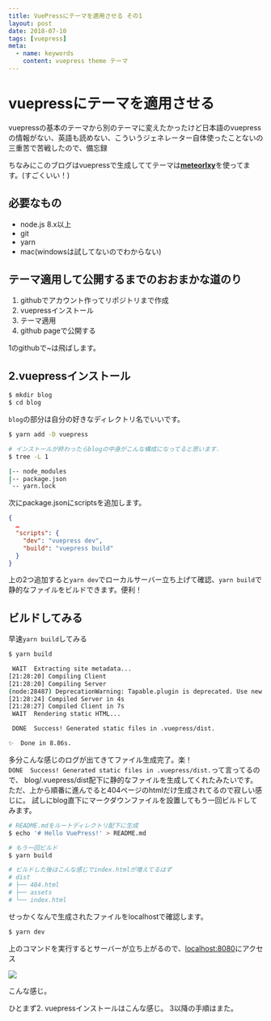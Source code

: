 ```yaml
---
title: VuePressにテーマを適用させる その1
layout: post
date: 2018-07-10
tags: [vuepress]
meta:
  - name: keywords
    content: vuepress theme テーマ
---
```


# vuepressにテーマを適用させる

vuepressの基本のテーマから別のテーマに変えたかったけど日本語のvuepressの情報がない、英語も読めない、こういうジェネレーター自体使ったことないの三重苦で苦戦したので、備忘録

ちなみにこのブログはvuepressで生成しててテーマは[**meteorlxy**](https://github.com/meteorlxy/vuepress-theme-meteorlxy)を使ってます。(すごくいい！)


## 必要なもの

* node.js 8.x以上
* git
* yarn
* mac(windowsは試してないのでわからない)

## テーマ適用して公開するまでのおおまかな道のり

1. githubでアカウント作ってリポジトリまで作成
2. vuepressインストール
3. テーマ適用
4. github pageで公開する

1のgithubで~は飛ばします。


## 2.vuepressインストール

```bash
$ mkdir blog
$ cd blog
```
`blog`の部分は自分の好きなディレクトリ名でいいです。  



```bash
$ yarn add -D vuepress

# インストールが終わったらblogの中身がこんな構成になってると思います.
$ tree -L 1

|-- node_modules
|-- package.json
`-- yarn.lock
```

次にpackage.jsonにscriptsを追加します。
```json
{
  …
  "scripts": {
    "dev": "vuepress dev",
    "build": "vuepress build"
  }
}
```

上の2つ追加すると`yarn dev`でローカルサーバー立ち上げて確認、`yarn build`で静的なファイルをビルドできます。便利！

## ビルドしてみる

早速`yarn build`してみる
```bash
$ yarn build

 WAIT  Extracting site metadata...
[21:28:20] Compiling Client
[21:28:20] Compiling Server
(node:28487) DeprecationWarning: Tapable.plugin is deprecated. Use new API on `.hooks` instead
[21:28:24] Compiled Server in 4s
[21:28:27] Compiled Client in 7s
 WAIT  Rendering static HTML...

 DONE  Success! Generated static files in .vuepress/dist.

✨  Done in 8.86s.
```

多分こんな感じのログが出てきてファイル生成完了。楽！  
`DONE  Success! Generated static files in .vuepress/dist.`って言ってるので、
blog/.vuepress/dist配下に静的なファイルを生成してくれたみたいです。
ただ、上から順番に進んでると404ページのhtmlだけ生成されてるので寂しい感じに。
試しにblog直下にマークダウンファイルを設置してもう一回ビルドしてみます。

```bash
# README.mdをルートディレクトリ配下に生成
$ echo '# Hello VuePress!' > README.md

# もう一回ビルド
$ yarn build

# ビルドした後はこんな感じでindex.htmlが増えてるはず
# dist
# ├── 404.html
# ├── assets
# └── index.html
```
せっかくなんで生成されたファイルをlocalhostで確認します。

```bash
$ yarn dev
```

上のコマンドを実行するとサーバーが立ち上がるので、[localhost:8080](http://localhost:8080)にアクセス

<img src="/assets/img/localhost_8080_.png">

こんな感じ。


ひとまず2. vuepressインストールはこんな感じ。
3以降の手順はまた。